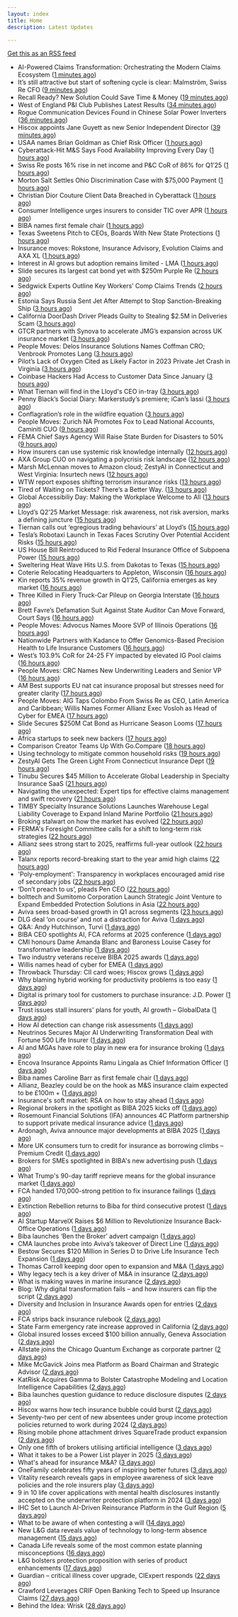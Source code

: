 ```yaml
---
layout: index
title: Home
description: Latest Updates

---
```


[Get this as an RSS feed](/feed.rss)

<!-- news_marker starts -->
- AI-Powered Claims Transformation: Orchestrating the Modern Claims Ecosystem ([1 minutes ago](https://insurance-edge.net/2025/05/16/ai-powered-claims-transformation-orchestrating-the-modern-claims-ecosystem/))
- It’s still attractive but start of softening cycle is clear: Malmström, Swiss Re CFO ([9 minutes ago](https://www.reinsurancene.ws/its-still-attractive-but-start-of-softening-cycle-is-clear-malmstrom-swiss-re-cfo/))
- Recall Ready? New Solution Could Save Time & Money ([19 minutes ago](https://insurance-edge.net/2025/05/16/recall-ready-new-solution-could-save-time-money/))
- West of England P&I Club Publishes Latest Results ([34 minutes ago](https://insurance-edge.net/2025/05/16/west-of-england-pi-club-publishes-latest-results/))
- Rogue Communication Devices Found in Chinese Solar Power Inverters ([36 minutes ago](https://www.insurancejournal.com/news/international/2025/05/16/824006.htm))
- Hiscox appoints Jane Guyett as new Senior Independent Director ([39 minutes ago](https://www.reinsurancene.ws/hiscox-appoints-jane-guyett-as-new-senior-independent-director/))
- USAA names Brian Goldman as Chief Risk Officer ([1 hours ago](https://www.reinsurancene.ws/usaa-names-brian-goldman-as-chief-risk-officer/))
- Cyberattack-Hit M&S Says Food Availability Improving Every Day ([1 hours ago](https://www.insurancejournal.com/news/international/2025/05/16/824002.htm))
- Swiss Re posts 16% rise in net income and P&C CoR of 86% for Q1’25 ([1 hours ago](https://www.reinsurancene.ws/swiss-re-posts-16-rise-in-net-income-and-pc-cor-of-86-for-q125/))
- Morton Salt Settles Ohio Discrimination Case with $75,000 Payment ([1 hours ago](https://www.insurancejournal.com/news/midwest/2025/05/16/823999.htm))
- Christian Dior Couture Client Data Breached in Cyberattack ([1 hours ago](https://www.insurancejournal.com/news/national/2025/05/16/823975.htm))
- Consumer Intelligence urges insurers to consider TIC over APR ([1 hours ago](https://www.insurancebusinessmag.com/uk/news/auto-motor/consumer-intelligence-urges-insurers-to-consider-tic-over-apr-535940.aspx))
- BIBA names first female chair ([1 hours ago](https://www.insurancebusinessmag.com/uk/news/breaking-news/biba-names-first-female-chair-535939.aspx))
- Texas Sweetens Pitch to CEOs, Boards With New State Protections ([1 hours ago](https://www.insurancejournal.com/news/southcentral/2025/05/16/823995.htm))
- Insurance moves: Rokstone, Insurance Advisory, Evolution Claims and AXA XL ([1 hours ago](https://www.insurancebusinessmag.com/uk/news/breaking-news/insurance-moves-rokstone-insurance-advisory-evolution-claims-and-axa-xl-535937.aspx))
- Interest in AI grows but adoption remains limited - LMA ([1 hours ago](https://www.insurancebusinessmag.com/uk/news/technology/interest-in-ai-grows-but-adoption-remains-limited--lma-535936.aspx))
- Slide secures its largest cat bond yet with $250m Purple Re ([2 hours ago](https://www.reinsurancene.ws/slide-secures-its-largest-cat-bond-yet-with-250m-purple-re/))
- Sedgwick Experts Outline Key Workers’ Comp Claims Trends ([2 hours ago](https://www.insurancejournal.com/news/national/2025/05/16/823936.htm))
- Estonia Says Russia Sent Jet After Attempt to Stop Sanction-Breaking Ship ([3 hours ago](https://www.insurancejournal.com/news/international/2025/05/16/823959.htm))
- California DoorDash Driver Pleads Guilty to Stealing $2.5M in Deliveries Scam ([3 hours ago](https://www.insurancejournal.com/news/west/2025/05/16/823989.htm))
- GTCR partners with Synova to accelerate JMG’s expansion across UK insurance market ([3 hours ago](https://www.reinsurancene.ws/gtcr-partners-with-synova-to-accelerate-jmgs-expansion-across-uk-insurance-market/))
- People Moves: Delos Insurance Solutions Names Coffman CRO; Venbrook Promotes Lang ([3 hours ago](https://www.insurancejournal.com/news/west/2025/05/16/823705.htm))
- Pilot’s Lack of Oxygen Cited as Likely Factor in 2023 Private Jet Crash in Virginia ([3 hours ago](https://www.insurancejournal.com/news/east/2025/05/16/823826.htm))
- Coinbase Hackers Had Access to Customer Data Since January ([3 hours ago](https://www.insurancejournal.com/news/national/2025/05/16/823970.htm))
- What Tiernan will find in the Lloyd's CEO in-tray ([3 hours ago](https://www.postonline.co.uk/lloydslondon/7957720/what-tiernan-will-find-in-the-lloyds-ceo-in-tray))
- Penny Black’s Social Diary: Markerstudy’s premiere; iCan’s lassi ([3 hours ago](https://www.postonline.co.uk/people/7957568/penny-blacks-social-diary-markerstudys-premiere-icans-lassi))
- Conflagration’s role in the wildfire equation ([3 hours ago](https://www.insurancejournal.com/blogs/cotality/2025/05/16/823947.htm))
- People Moves: Zurich NA Promotes Fox to Lead National Accounts, Caminiti CUO ([9 hours ago](https://www.insurancejournal.com/news/national/2025/05/15/823985.htm))
- FEMA Chief Says Agency Will Raise State Burden for Disasters to 50% ([9 hours ago](https://www.insurancejournal.com/news/national/2025/05/15/823980.htm))
- How insurers can use systemic risk knowledge internally ([12 hours ago](https://www.dig-in.com/opinion/how-insurers-can-use-systemic-risk-knowledge-internally))
- AXA Group CUO on navigating a polycrisis risk landscape ([12 hours ago](https://www.insurancebusinessmag.com/uk/news/breaking-news/axa-group-cuo-on-navigating-a-polycrisis-risk-landscape-535921.aspx))
- Marsh McLennan moves to Amazon cloud; ZestyAI in Connecticut and West Virginia: Insurtech news ([12 hours ago](https://www.dig-in.com/news/marsh-mclennan-to-amazon-cloud-zestyai-and-insurtech-news))
- WTW report exposes shifting terrorism insurance risks ([13 hours ago](https://www.insurancebusinessmag.com/uk/news/breaking-news/wtw-report-exposes-shifting-terrorism-insurance-risks-535909.aspx))
- Tired of Waiting on Tickets? There’s a Better Way. ([13 hours ago](https://www.insurancejournal.com/blogs/expert-insured/2025/05/15/823954.htm))
- Global Accessibiliy Day: Making the Workplace Welcome to All ([13 hours ago](https://insurance-edge.net/2025/05/15/global-accessibiliy-day-making-the-workplace-welcome-to-all/))
- Lloyd’s Q2’25 Market Message: risk awareness, not risk aversion, marks a defining juncture ([15 hours ago](https://www.reinsurancene.ws/lloyds-q225-market-message-risk-awareness-not-risk-aversion-marks-a-defining-juncture/))
- Tiernan calls out ‘egregious trading behaviours’ at Lloyd’s ([15 hours ago](https://www.postonline.co.uk/lloydslondon/7957765/tiernan-calls-out-egregious-trading-behaviours-at-lloyds))
- Tesla’s Robotaxi Launch in Texas Faces Scrutiny Over Potential Accident Risks ([15 hours ago](https://www.insurancejournal.com/news/southcentral/2025/05/15/823930.htm))
- US House Bill Reintroduced to Rid Federal Insurance Office of Subpoena Power ([15 hours ago](https://www.insurancejournal.com/news/national/2025/05/15/823897.htm))
- Sweltering Heat Wave Hits U.S. from Dakotas to Texas ([15 hours ago](https://www.insurancejournal.com/news/southcentral/2025/05/15/823927.htm))
- Coterie Relocating Headquarters to Appleton, Wisconsin ([16 hours ago](https://www.insurancejournal.com/news/midwest/2025/05/15/823924.htm))
- Kin reports 35% revenue growth in Q1’25, California emerges as key market ([16 hours ago](https://www.reinsurancene.ws/kin-reports-35-revenue-growth-in-q125-california-emerges-as-key-market/))
- Three Killed in Fiery Truck-Car Pileup on Georgia Interstate ([16 hours ago](https://www.insurancejournal.com/news/southeast/2025/05/15/823917.htm))
- Brett Favre’s Defamation Suit Against State Auditor Can Move Forward, Court Says ([16 hours ago](https://www.insurancejournal.com/news/southeast/2025/05/15/823911.htm))
- People Moves: Advocus Names Moore SVP of Illinois Operations ([16 hours ago](https://www.insurancejournal.com/news/midwest/2025/05/15/823905.htm))
- Nationwide Partners with Kadance to Offer Genomics-Based Precision Health to Life Insurance Customers ([16 hours ago](https://www.insurtechinsights.com/nationwide-partners-with-kadance-to-offer-genomics-based-precision-health-to-life-insurance-customers/))
- West’s 103.9% CoR for 24-25 FY impacted by elevated IG Pool claims ([16 hours ago](https://www.reinsurancene.ws/wests-103-9-cor-for-24-25-fy-impacted-by-elevated-ig-pool-claims/))
- People Moves: CRC Names New Underwriting Leaders and Senior VP ([16 hours ago](https://www.insurancejournal.com/news/southeast/2025/05/15/823894.htm))
- AM Best supports EU nat cat insurance proposal but stresses need for greater clarity ([17 hours ago](https://www.reinsurancene.ws/am-best-supports-eu-nat-cat-insurance-proposal-but-stresses-need-for-greater-clarity/))
- People Moves: AIG Taps Colombo From Swiss Re as CEO, Latin America and Caribbean; Willis Names Former Allianz Exec Vosloh as Head of Cyber for EMEA ([17 hours ago](https://www.insurancejournal.com/news/international/2025/05/15/823886.htm))
- Slide Secures $250M Cat Bond as Hurricane Season Looms ([17 hours ago](https://www.insurancejournal.com/news/southeast/2025/05/15/823884.htm))
- Africa startups to seek new backers ([17 hours ago](https://www.dig-in.com/articles/africa-startups-to-seek-new-backers))
- Comparison Creator Teams Up With Go.Compare ([18 hours ago](https://insurance-edge.net/2025/05/15/comparison-creator-teams-up-with-go-compare/))
- Using technology to mitigate common household risks ([19 hours ago](https://www.dig-in.com/podcast/using-technology-to-mitigate-common-household-risks))
- ZestyAI Gets The Green Light From Connecticut Insurance Dept ([19 hours ago](https://insurance-edge.net/2025/05/15/zestyai-gets-the-green-light-from-connecticut-insurance-dept/))
- Tinubu Secures $45 Million to Accelerate Global Leadership in Specialty Insurance SaaS ([21 hours ago](https://www.insurtechinsights.com/tinubu-secures-45-million-to-accelerate-global-leadership-in-specialty-insurance-saas/))
- Navigating the unexpected: Expert tips for effective claims management and swift recovery ([21 hours ago](https://www.insurancebusinessmag.com/uk/news/property-insurance/navigating-the-unexpected-expert-tips-for-effective-claims-management-and-swift-recovery-535498.aspx))
- TIMBY Specialty Insurance Solutions Launches Warehouse Legal Liability Coverage to Expand Inland Marine Portfolio ([21 hours ago](https://www.insurtechinsights.com/timby-specialty-insurance-solutions-launches-warehouse-legal-liability-coverage-to-expand-inland-marine-portfolio/))
- Broking stalwart on how the market has evolved ([22 hours ago](https://www.insurancebusinessmag.com/uk/news/breaking-news/broking-stalwart-on-how-the-market-has-evolved-535809.aspx))
- FERMA's Foresight Committee calls for a shift to long-term risk strategies ([22 hours ago](https://www.insurancebusinessmag.com/uk/news/non-profits/fermas-foresight-committee-calls-for-a-shift-to-longterm-risk-strategies-535808.aspx))
- Allianz sees strong start to 2025, reaffirms full-year outlook ([22 hours ago](https://www.insurancebusinessmag.com/uk/news/breaking-news/allianz-sees-strong-start-to-2025-reaffirms-fullyear-outlook-535802.aspx))
- Talanx reports record-breaking start to the year amid high claims ([22 hours ago](https://www.insurancebusinessmag.com/uk/news/breaking-news/talanx-reports-recordbreaking-start-to-the-year-amid-high-claims-535796.aspx))
- 'Poly-employment': Transparency in workplaces encouraged amid rise of secondary jobs ([22 hours ago](https://www.insurancebusinessmag.com/uk/news/breaking-news/polyemployment-transparency-in-workplaces-encouraged-amid-rise-of-secondary-jobs-535784.aspx))
- ‘Don’t preach to us’, pleads Pen CEO ([22 hours ago](https://www.postonline.co.uk/broker/7957752/dont-preach-to-us-pleads-pen-ceo))
- bolttech and Sumitomo Corporation Launch Strategic Joint Venture to Expand Embedded Protection Solutions in Asia ([22 hours ago](https://www.insurtechinsights.com/bolttech-and-sumitomo-corporation-launch-strategic-joint-venture-to-expand-embedded-protection-solutions-in-asia/))
- Aviva sees broad-based growth in Q1 across segments ([23 hours ago](https://www.insurancebusinessmag.com/uk/news/breaking-news/aviva-sees-broadbased-growth-in-q1-across-segments-535781.aspx))
- DLG deal ‘on course’ and not a distraction for Aviva ([1 days ago](https://www.postonline.co.uk/news/7957750/dlg-deal-on-course-and-not-a-distraction-for-aviva))
- Q&A: Andy Hutchinson, Turvi ([1 days ago](https://www.postonline.co.uk/technology/7957394/qa-andy-hutchinson-turvi))
- BIBA CEO spotlights AI, FCA reforms at 2025 conference ([1 days ago](https://www.insurancebusinessmag.com/uk/news/breaking-news/biba-ceo-spotlights-ai-fca-reforms-at-2025-conference-535774.aspx))
- CMI honours Dame Amanda Blanc and Baroness Louise Casey for transformative leadership ([1 days ago](https://www.insurancebusinessmag.com/uk/news/breaking-news/cmi-honours-dame-amanda-blanc-and-baroness-louise-casey-for-transformative-leadership-535773.aspx))
- Two industry veterans receive BIBA 2025 awards ([1 days ago](https://www.insurancebusinessmag.com/uk/news/breaking-news/two-industry-veterans-receive-biba-2025-awards-535772.aspx))
- Willis names head of cyber for EMEA ([1 days ago](https://www.insurancebusinessmag.com/uk/news/cyber/willis-names-head-of-cyber-for-emea-535771.aspx))
- Throwback Thursday: CII card woes; Hiscox grows ([1 days ago](https://www.postonline.co.uk/personal/7956604/throwback-thursday-cii-card-woes-hiscox-grows))
- Why blaming hybrid working for productivity problems is too easy ([1 days ago](https://www.postonline.co.uk/people/7957728/why-blaming-hybrid-working-for-productivity-problems-is-too-easy))
- Digital is primary tool for customers to purchase insurance: J.D. Power ([1 days ago](https://www.dig-in.com/news/customers-prefer-buying-insurance-digitally-says-j-d-power))
- Trust issues stall insurers' plans for youth, AI growth – GlobalData ([1 days ago](https://www.insurancebusinessmag.com/uk/news/breaking-news/trust-issues-stall-insurers-plans-for-youth-ai-growth--globaldata-535747.aspx))
- How AI detection can change risk assessments ([1 days ago](https://www.dig-in.com/opinion/how-ai-detection-can-change-risk-assessments))
- Neutrinos Secures Major AI Underwriting Transformation Deal with Fortune 500 Life Insurer ([1 days ago](https://www.insurtechinsights.com/neutrinos-secures-major-ai-underwriting-transformation-deal-with-fortune-500-life-insurer/))
- AI and MGAs have role to play in new era for insurance broking ([1 days ago](https://www.postonline.co.uk/technology/7957751/ai-and-mgas-have-role-to-play-in-new-era-for-insurance-broking))
- Encova Insurance Appoints Ramu Lingala as Chief Information Officer ([1 days ago](https://www.insurtechinsights.com/encova-insurance-appoints-ramu-lingala-as-chief-information-officer/))
- Biba names Caroline Barr as first female chair ([1 days ago](https://www.postonline.co.uk/broker/7957749/biba-names-caroline-barr-as-first-female-chair))
- Allianz, Beazley could be on the hook as M&S insurance claim expected to be £100m + ([1 days ago](https://www.insurancebusinessmag.com/uk/news/cyber/allianz-beazley-could-be-on-the-hook-as-mands-insurance-claim-expected-to-be-100m--535626.aspx))
- Insurance's soft market: RSA on how to stay ahead ([1 days ago](https://www.insurancebusinessmag.com/uk/news/business-resilience/insurances-soft-market-rsa-on-how-to-stay-ahead-535625.aspx))
- Regional brokers in the spotlight as BIBA 2025 kicks off ([1 days ago](https://www.insurancebusinessmag.com/uk/news/breaking-news/regional-brokers-in-the-spotlight-as-biba-2025-kicks-off-535624.aspx))
- Rosemount Financial Solutions (IFA) announces 4C Platform partnership to support private medical insurance advice ([1 days ago](https://ifamagazine.com/rosemount-financial-solutions-ifa-announces-4c-platform-partnership-to-support-private-medical-insurance-advice/))
- Ardonagh, Aviva announce major developments at BIBA 2025 ([1 days ago](https://www.insurancebusinessmag.com/uk/news/breaking-news/ardonagh-aviva-announce-major-developments-at-biba-2025-535623.aspx))
- More UK consumers turn to credit for insurance as borrowing climbs – Premium Credit ([1 days ago](https://www.insurancebusinessmag.com/uk/news/breaking-news/more-uk-consumers-turn-to-credit-for-insurance-as-borrowing-climbs--premium-credit-535622.aspx))
- Brokers for SMEs spotlighted in BIBA's new advertising push ([1 days ago](https://www.insurancebusinessmag.com/uk/news/sme/brokers-for-smes-spotlighted-in-bibas-new-advertising-push-535620.aspx))
- What Trump's 90-day tariff reprieve means for the global insurance market ([1 days ago](https://www.insurancebusinessmag.com/uk/news/breaking-news/what-trumps-90day-tariff-reprieve-means-for-the-global-insurance-market-535613.aspx))
- FCA handed 170,000-strong petition to fix insurance failings ([1 days ago](https://www.postonline.co.uk/regulation/7957747/fca-handed-170000-strong-petition-to-fix-insurance-failings))
- Extinction Rebellion returns to Biba for third consecutive protest ([1 days ago](https://www.postonline.co.uk/news/7957741/extinction-rebellion-returns-to-biba-for-third-consecutive-protest))
- AI Startup MarvelX Raises $6 Million to Revolutionize Insurance Back-Office Operations ([1 days ago](https://www.insurtechinsights.com/ai-startup-marvelx-raises-6-million-to-revolutionize-insurance-back-office-operations/))
- Biba launches ‘Ben the Broker’ advert campaign ([1 days ago](https://www.postonline.co.uk/broker/7957742/biba-launches-ben-the-broker-advert-campaign))
- CMA launches probe into Aviva’s takeover of Direct Line ([1 days ago](https://www.postonline.co.uk/regulation/7957748/cma-launches-probe-into-avivas-takeover-of-direct-line))
- Bestow Secures $120 Million in Series D to Drive Life Insurance Tech Expansion ([1 days ago](https://www.insurtechinsights.com/bestow-secures-120-million-in-series-d-to-drive-life-insurance-tech-expansion/))
- Thomas Carroll keeping door open to expansion and M&A ([1 days ago](https://www.postonline.co.uk/broker/7957710/thomas-carroll-keeping-door-open-to-expansion-and-ma))
- Why legacy tech is a key driver of M&A in insurance ([2 days ago](https://www.postonline.co.uk/technology/7957402/why-legacy-tech-is-a-key-driver-of-ma-in-insurance))
- What is making waves in marine insurance ([2 days ago](https://www.postonline.co.uk/commercial/7957426/what-is-making-waves-in-marine-insurance))
- Blog: Why digital transformation fails – and how insurers can flip the script ([2 days ago](https://www.postonline.co.uk/market-access/technology/7957641/blog-why-digital-transformation-fails-and-how-insurers-can-flip-the-script))
- Diversity and Inclusion in Insurance Awards open for entries ([2 days ago](https://www.postonline.co.uk/people/7957734/diversity-and-inclusion-in-insurance-awards-open-for-entries))
- FCA strips back insurance rulebook ([2 days ago](https://www.postonline.co.uk/news/7957740/fca-strips-back-insurance-rulebook))
- State Farm emergency rate increase approved in California ([2 days ago](https://www.dig-in.com/news/state-farm-emergency-rate-increase-approved-in-california))
- Global insured losses exceed $100 billion annually, Geneva Association ([2 days ago](https://www.dig-in.com/news/global-insured-losses-exceed-100-billion-annually))
- Allstate joins the Chicago Quantum Exchange as corporate partner ([2 days ago](https://www.dig-in.com/news/allstate-chicago-quantum-exchange-partner-on-quantum-and-ai))
- Mike McGavick Joins mea Platform as Board Chairman and Strategic Advisor ([2 days ago](https://www.insurtechinsights.com/mike-mcgavick-joins-mea-platform-as-board-chairman-and-strategic-advisor/))
- KatRisk Acquires Gamma to Bolster Catastrophe Modeling and Location Intelligence Capabilities ([2 days ago](https://www.insurtechinsights.com/katrisk-acquires-gamma-to-bolster-catastrophe-modeling-and-location-intelligence-capabilities/))
- Biba launches question guidance to reduce disclosure disputes ([2 days ago](https://www.postonline.co.uk/broker/7957739/biba-launches-question-guidance-to-reduce-disclosure-disputes))
- Hiscox warns how tech insurance bubble could burst ([2 days ago](https://www.postonline.co.uk/technology/7957735/hiscox-warns-how-tech-insurance-bubble-could-burst))
- Seventy-two per cent of new absentees under group income protection policies returned to work during 2024 ([2 days ago](https://ifamagazine.com/seventy-two-per-cent-of-new-absentees-under-group-income-protection-policies-returned-to-work-during-2024/))
- Rising mobile phone attachment drives SquareTrade product expansion ([2 days ago](https://www.postonline.co.uk/personal/7957723/rising-mobile-phone-attachment-drives-squaretrade-product-expansion))
- Only one fifth of brokers utilising artificial intelligence ([3 days ago](https://www.postonline.co.uk/technology/7957722/only-one-fifth-of-brokers-utilising-artificial-intelligence))
- What it takes to be a Power List player in 2025 ([3 days ago](https://www.postonline.co.uk/people/7957366/what-it-takes-to-be-a-power-list-player-in-2025))
- What's ahead for insurance M&A? ([3 days ago](https://www.dig-in.com/news/whats-ahead-for-insurance-m-a))
- OneFamily celebrates fifty years of inspiring better futures ([3 days ago](https://ifamagazine.com/onefamily-celebrates-fifty-years-of-inspiring-better-futures/))
- Vitality research reveals gaps in employee awareness of sick leave policies and the role insurers play ([3 days ago](https://ifamagazine.com/vitality-research-reveals-gaps-in-employee-awareness-of-sick-leave-policies-and-the-role-insurers-play/))
- 9 in 10 life cover applications with mental health disclosures instantly accepted on the underwriter protection platform in 2024 ([3 days ago](https://ifamagazine.com/9-in-10-life-cover-applications-with-mental-health-disclosures-instantly-accepted-on-the-underwriter-protection-platform-in-2024/))
- IHC Set to Launch AI-Driven Reinsurance Platform in the Gulf Region ([5 days ago](https://thefintechtimes.com/ihc-set-to-launch-ai-driven-reinsurance-platform/))
- What to be aware of when contesting a will ([14 days ago](https://ifamagazine.com/what-to-be-aware-of-when-contesting-a-will/))
- New L&G data reveals value of technology to long-term absence management ([15 days ago](https://ifamagazine.com/new-lg-data-reveals-value-of-technology-to-long-term-absence-management/))
- Canada Life reveals some of the most common estate planning misconceptions ([16 days ago](https://ifamagazine.com/some-of-the-most-common-estate-planning-misconceptions-revealed/))
- L&G bolsters protection proposition with series of product enhancements ([17 days ago](https://ifamagazine.com/lg-bolsters-protection-proposition-with-series-of-product-enhancements/))
- Guardian – critical illness cover upgrade, CIExpert responds ([22 days ago](https://ifamagazine.com/guardian-critical-illness-cover-upgrade-ciexpert-responds/))
- Crawford Leverages CRIF Open Banking Tech to Speed up Insurance Claims ([27 days ago](https://thefintechtimes.com/crawford-leverages-crif-open-banking-tech-to-speed-up-insurance-claims/))
- Behind the Idea: Wrisk ([28 days ago](https://thefintechtimes.com/behind-the-idea-wrisk/))

<!-- news_marker ends -->